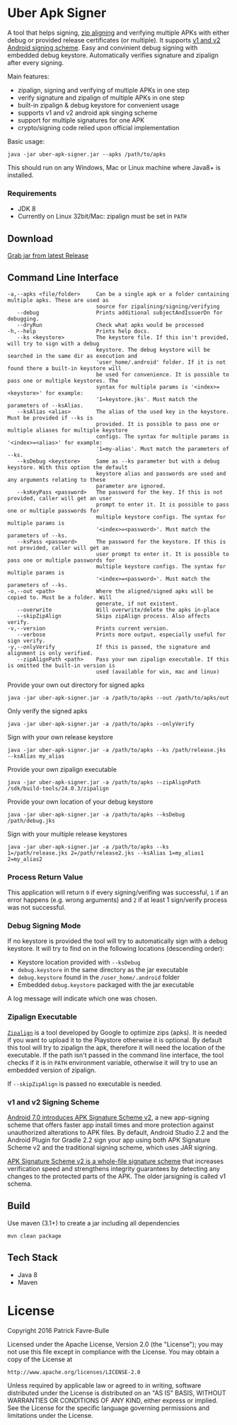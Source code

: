 # Uber Apk Signer
A tool that helps signing, [zip aligning](https://developer.android.com/studio/command-line/zipalign.html) and verifying multiple APKs with either debug or provided release certificates (or multiple). It supports [v1 and v2 Android signing scheme](https://developer.android.com/about/versions/nougat/android-7.0.html#apk_signature_v2). Easy and convinient debug signing with embedded debug keystore. Automatically verifies signature and zipalign after every signing.

Main features:

* zipalign, signing and verifying of multiple APKs in one step
* verify signature and zipalign of multiple APKs in one step
* built-in zipalign & debug keystore for convenient usage
* supports v1 and v2 android apk singing scheme
* support for multiple signatures for one APK
* crypto/signing code relied upon official implementation

Basic usage:

    java -jar uber-apk-signer.jar --apks /path/to/apks

This should run on any Windows, Mac or Linux machine where Java8+ is installed. 

### Requirements

* JDK 8
* Currently on Linux 32bit/Mac: zipalign must be set in `PATH`

## Download

[Grab jar from latest Release](https://github.com/patrickfav/uber-apk-signer/releases/latest)

## Command Line Interface

    -a,--apks <file/folder>     Can be a single apk or a folder containing multiple apks. These are used as
                                source for zipalining/signing/verifying
       --debug                  Prints additional subjectAndIssuerDn for debugging.
       --dryRun                 Check what apks would be processed
    -h,--help                   Prints help docs.
       --ks <keystore>          The keystore file. If this isn't provided, will try to sign with a debug
                                keystore. The debug keystore will be searched in the same dir as execution and
                                'user_home/.android' folder. If it is not found there a built-in keystore will
                                be used for convenience. It is possible to pass one or multiple keystores. The
                                syntax for multiple params is '<index>=<keystore>' for example:
                                '1=keystore.jks'. Must match the parameters of --ksAlias.
       --ksAlias <alias>        The alias of the used key in the keystore. Must be provided if --ks is
                                provided. It is possible to pass one or multiple aliases for multiple keystore
                                configs. The syntax for multiple params is '<index>=<alias>' for example:
                                '1=my-alias'. Must match the parameters of --ks.
       --ksDebug <keystore>     Same as --ks parameter but with a debug keystore. With this option the default
                                keystore alias and passwords are used and any arguments relating to these
                                parameter are ignored.
       --ksKeyPass <password>   The password for the key. If this is not provided, caller will get an user
                                prompt to enter it. It is possible to pass one or multiple passwords for
                                multiple keystore configs. The syntax for multiple params is
                                '<index>=<password>'. Must match the parameters of --ks.
       --ksPass <password>      The password for the keystore. If this is not provided, caller will get an
                                user prompt to enter it. It is possible to pass one or multiple passwords for
                                multiple keystore configs. The syntax for multiple params is
                                '<index>=<password>'. Must match the parameters of --ks.
    -o,--out <path>             Where the aligned/signed apks will be copied to. Must be a folder. Will
                                generate, if not existent.
       --overwrite              Will overwrite/delete the apks in-place
       --skipZipAlign           Skips zipAlign process. Also affects verify.
    -v,--version                Prints current version.
       --verbose                Prints more output, especially useful for sign verify.
    -y,--onlyVerify             If this is passed, the signature and alignment is only verified.
       --zipAlignPath <path>    Pass your own zipalign executable. If this is omitted the built-in version is
                                used (available for win, mac and linux)

Provide your own out directory for signed apks

    java -jar uber-apk-signer.jar -a /path/to/apks --out /path/to/apks/out

Only verify the signed apks

    java -jar uber-apk-signer.jar -a /path/to/apks --onlyVerify

Sign with your own release keystore

    java -jar uber-apk-signer.jar -a /path/to/apks --ks /path/release.jks --ksAlias my_alias

Provide your own zipalign executable

    java -jar uber-apk-signer.jar -a /path/to/apks --zipAlignPath /sdk/build-tools/24.0.3/zipalign

Provide your own location of your debug keystore

    java -jar uber-apk-signer.jar -a /path/to/apks --ksDebug /path/debug.jks

Sign with your multiple release keystores

    java -jar uber-apk-signer.jar -a /path/to/apks --ks 1=/path/release.jks 2=/path/release2.jks --ksAlias 1=my_alias1 2=my_alias2

### Process Return Value

This application will return `0` if every signing/verifing was successful, `1` if an error happens (e.g. wrong arguments) and `2` if at least 1 sign/verify process was not successful.

### Debug Signing Mode

If no keystore is provided the tool will try to automatically sign with a debug keystore. It will try to find on in the following locations (descending order):

* Keystore location provided with `--ksDebug`
* `debug.keystore` in the same directory as the jar executable
* `debug.keystore` found in the `/user_home/.android` folder
* Embedded `debug.keystore` packaged with the jar executable

A log message will indicate which one was chosen.

### Zipalign Executable

[`Zipalign`](https://developer.android.com/studio/command-line/zipalign.html) is a tool developed by Google to optimize zips (apks). It is needed if you want to upload it to the Playstore otherwise it is optional. By default this tool will try to zipalign the apk, therefore it will need the location of the executable. If the path isn't passed in the command line interface, the tool checks if it is in `PATH` environment variable, otherwise it will try to use an embedded version of zipalign. 

If `--skipZipAlign` is passed no executable is needed.

### v1 and v2 Signing Scheme

[Android 7.0 introduces APK Signature Scheme v2](https://developer.android.com/about/versions/nougat/android-7.0.html#apk_signature_v2), a new app-signing scheme that offers faster app install times and more protection against unauthorized alterations to APK files. By default, Android Studio 2.2 and the Android Plugin for Gradle 2.2 sign your app using both APK Signature Scheme v2 and the traditional signing scheme, which uses JAR signing.

[APK Signature Scheme v2 is a whole-file signature scheme](https://source.android.com/security/apksigning/v2.html) that increases verification speed and strengthens integrity guarantees by detecting any changes to the protected parts of the APK. The older jarsigning is called v1 schema.

## Build

Use maven (3.1+) to create a jar including all dependencies

    mvn clean package

## Tech Stack

* Java 8
* Maven

# License

Copyright 2016 Patrick Favre-Bulle

Licensed under the Apache License, Version 2.0 (the "License");
you may not use this file except in compliance with the License.
You may obtain a copy of the License at

    http://www.apache.org/licenses/LICENSE-2.0

Unless required by applicable law or agreed to in writing, software
distributed under the License is distributed on an "AS IS" BASIS,
WITHOUT WARRANTIES OR CONDITIONS OF ANY KIND, either express or implied.
See the License for the specific language governing permissions and
limitations under the License.
